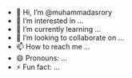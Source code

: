 - 👋 Hi, I’m @muhammadasrory
- 👀 I’m interested in ...
- 🌱 I’m currently learning ...
- 💞️ I’m looking to collaborate on ...
- 📫 How to reach me ...
- 😄 Pronouns: ...
- ⚡ Fun fact: ...

<!---
muhammadasrory/muhammadasrory is a ✨ special ✨ repository because its `README.md` (this file) appears on your GitHub profile.
You can click the Preview link to take a look at your changes.
--->
